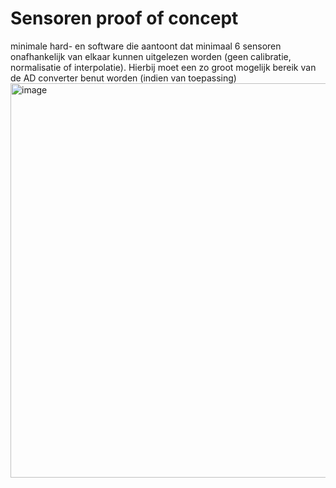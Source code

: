 # Sensoren proof of concept

minimale hard- en software die aantoont dat minimaal 6 sensoren onafhankelijk van elkaar kunnen uitgelezen worden (geen calibratie, normalisatie of interpolatie). Hierbij moet een zo groot mogelijk bereik van de AD converter benut worden (indien van toepassing)
<img width="707" height="631" alt="image" src="https://github.com/user-attachments/assets/626107e7-73e7-460d-a201-1257d55ae0ca" />

